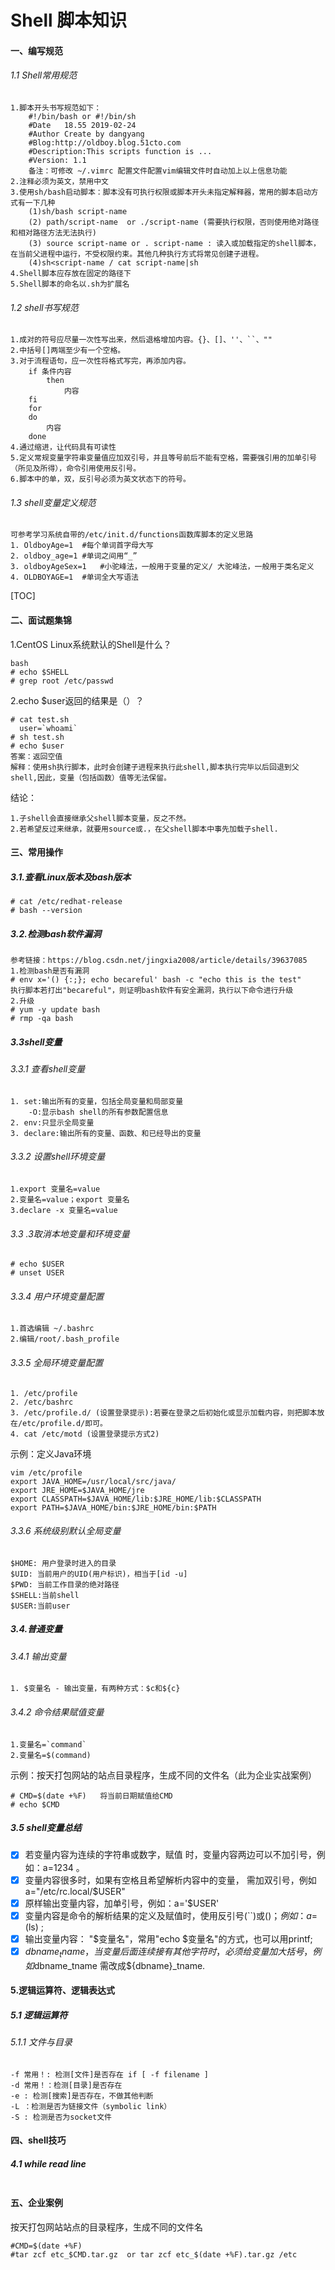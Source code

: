 # Shell 脚本知识

#### 一、编写规范

###### 1.1 Shell常用规范

```  
1.脚本开头书写规范如下：
	#!/bin/bash or #!/bin/sh
	#Date	18.55 2019-02-24
	#Author	Create by dangyang
	#Blog:http://oldboy.blog.51cto.com
	#Description:This scripts function is ...
	#Version: 1.1
	备注：可修改 ~/.vimrc 配置文件配置vim编辑文件时自动加上以上信息功能
2.注释必须为英文，禁用中文
3.使用sh/bash启动脚本：脚本没有可执行权限或脚本开头未指定解释器，常用的脚本启动方式有一下几种
	(1)sh/bash script-name
	(2) path/script-name  or ./script-name (需要执行权限，否则使用绝对路径和相对路径方法无法执行)
	(3) source script-name or . script-name : 读入或加载指定的shell脚本，在当前父进程中运行，不受权限约束。其他几种执行方式将常见创建子进程。
	(4)sh<script-name / cat script-name|sh
4.Shell脚本应存放在固定的路径下
5.Shell脚本的命名以.sh为扩展名
```

###### 1.2 shell书写规范

```
1.成对的符号应尽量一次性写出来，然后退格增加内容。{}、[]、''、``、""
2.中括号[]两端至少有一个空格。
3.对于流程语句，应一次性将格式写完，再添加内容。
    if 条件内容
        then
            内容
    fi
    for
    do
        内容
    done
4.通过缩进，让代码具有可读性
5.定义常规变量字符串变量值应加双引号，并且等号前后不能有空格，需要强引用的加单引号（所见及所得），命令引用使用反引号。
6.脚本中的单，双，反引号必须为英文状态下的符号。
```

###### 1.3 shell变量定义规范

```
可参考学习系统自带的/etc/init.d/functions函数库脚本的定义思路
1. OldboyAge=1	#每个单词首字母大写
2. oldboy_age=1	#单词之间用“_”
3. oldboyAgeSex=1	#小驼峰法，一般用于变量的定义/ 大驼峰法，一般用于类名定义
4. OLDBOYAGE=1	#单词全大写语法
```

[TOC]



#### 二、面试题集锦

1.CentOS Linux系统默认的Shell是什么？

```
bash
# echo $SHELL
# grep root /etc/passwd
```

2.echo $user返回的结果是（）？

```
# cat test.sh
  user=`whoami`
# sh test.sh
# echo $user
答案：返回空值
解释：使用sh执行脚本，此时会创建子进程来执行此shell,脚本执行完毕以后回退到父shell,因此，变量（包括函数）值等无法保留。
```

结论：

```
1.子shell会直接继承父shell脚本变量，反之不然。
2.若希望反过来继承，就要用source或.，在父shell脚本中事先加载子shell.
```



#### 三、常用操作

##### 3.1.查看Linux版本及bash版本

```
# cat /etc/redhat-release
# bash --version
```

##### 3.2.检测bash软件漏洞

```
参考链接：https://blog.csdn.net/jingxia2008/article/details/39637085
1.检测bash是否有漏洞
# env x='() {:;}; echo becareful' bash -c "echo this is the test"
执行脚本若打出"becareful"，则证明bash软件有安全漏洞，执行以下命令进行升级
2.升级
# yum -y update bash
# rmp -qa bash
```

##### 3.3shell变量

###### 3.3.1 查看shell变量

```
1. set:输出所有的变量，包括全局变量和局部变量
	-O:显示bash shell的所有参数配置信息
2. env:只显示全局变量
3. declare:输出所有的变量、函数、和已经导出的变量
```

###### 3.3.2 设置shell环境变量

```
1.export 变量名=value
2.变量名=value；export 变量名
3.declare -x 变量名=value
```

###### 3.3 .3取消本地变量和环境变量

```
# echo $USER
# unset USER	
```

###### 3.3.4 用户环境变量配置

```
1.首选编辑 ~/.bashrc
2.编辑/root/.bash_profile
```

###### 3.3.5 全局环境变量配置

```
1. /etc/profile
2. /etc/bashrc
3. /etc/profile.d/ (设置登录提示):若要在登录之后初始化或显示加载内容，则把脚本放在/etc/profile.d/即可。
4. cat /etc/motd (设置登录提示方式2)
```

示例：定义Java环境

```
vim /etc/profile
export JAVA_HOME=/usr/local/src/java/
export JRE_HOME=$JAVA_HOME/jre
export CLASSPATH=$JAVA_HOME/lib:$JRE_HOME/lib:$CLASSPATH
export PATH=$JAVA_HOME/bin:$JRE_HOME/bin:$PATH

```

###### 3.3.6 系统级别默认全局变量

```
$HOME: 用户登录时进入的目录
$UID: 当前用户的UID(用户标识)，相当于[id -u]
$PWD: 当前工作目录的绝对路径
$SHELL:当前shell
$USER:当前user
```

##### 3.4.普通变量

###### 3.4.1 输出变量

```
1. $变量名 - 输出变量，有两种方式：$c和${c}
```

###### 3.4.2 命令结果赋值变量

```
1.变量名=`command`
2.变量名=$(command)
```

示例：按天打包网站的站点目录程序，生成不同的文件名（此为企业实战案例）

```
# CMD=$(date +%F)   将当前日期赋值给CMD
# echo $CMD
```

##### 3.5  shell变量总结

- [x] 若变量内容为连续的字符串或数字，赋值 时，变量内容两边可以不加引号，例如：a=1234  。
- [x] 变量内容很多时，如果有空格且希望解析内容中的变量， 需加双引号，例如a="/etc/rc.local/$USER"
- [x] 原样输出变量内容，加单引号，例如：a='$USER'
- [x] 变量内容是命令的解析结果的定义及赋值时，使用反引号(``)或$()；例如：a=$(ls)  ;
- [x] 输出变量内容： "$变量名"，常用"echo $变量名"的方式，也可以用printf;
- [x] $dbname_tname，当变量后面连续接有其他字符时，必须给变量加大括号{}，例如$dbname_tname 需改成${dbname}_tname.

#### 5.逻辑运算符、逻辑表达式

##### 5.1 逻辑运算符

###### 5.1.1 文件与目录

```
-f 常用！: 检测[文件]是否存在 if [ -f filename ] 
-d 常用！：检测[目录]是否存在
-e : 检测[搜索]是否存在，不做其他判断
-L ：检测是否为链接文件（symbolic link）
-S : 检测是否为socket文件
```

#### 四、shell技巧

##### 4.1 while read line

```

```

#### 五、企业案例

按天打包网站站点的目录程序，生成不同的文件名

```
#CMD=$(date +%F)
#tar zcf etc_$CMD.tar.gz  or tar zcf etc_$(date +%F).tar.gz /etc
```

